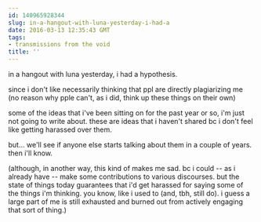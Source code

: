 ```yaml
---
id: 140965928344
slug: in-a-hangout-with-luna-yesterday-i-had-a
date: 2016-03-13 12:35:43 GMT
tags:
- transmissions from the void
title: ''
---
```


in a hangout with luna yesterday, i had a hypothesis.

since i don't like necessarily thinking that ppl are directly plagiarizing me (no reason why pple can't, as i did, think up these things on their own)

some of the ideas that i've been sitting on for the past year or so, i'm just not going to write about. these are ideas that i haven't shared bc i don't feel like getting harassed over them. 

but... we'll see if anyone else starts talking about them in a couple of years. then i'll know.

(although, in another way, this kind of makes me sad. bc i could -- as i already have -- make some contributions to various discourses. but the state of things today guarantees that i'd get harassed for saying some of the things i'm thinking. you know, like i used to (and, tbh, still do). i guess a large part of me is still exhausted and burned out from actively engaging that sort of thing.)